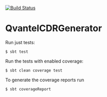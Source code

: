 [![Build Status](https://travis-ci.com/flygare/QvantelCDRGenerator.svg?token=B6YLB31LLNNKsSzKXpCe&branch=master)](https://travis-ci.com/flygare/QvantelCDRGenerator)

# QvantelCDRGenerator

Run just tests:
```
$ sbt test
```

Run the tests with enabled coverage:
```
$ sbt clean coverage test
```

To generate the coverage reports run
```
$ sbt coverageReport
```
